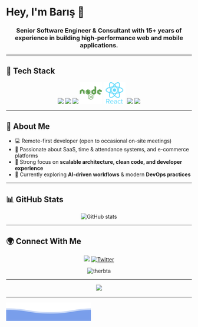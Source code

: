 # Hey, I'm Barış 👋

<h3 align="center">
Senior Software Engineer & Consultant with 15+ years of experience in building high-performance web and mobile applications.
</h3>

---

## 🚀 Tech Stack

<p align="center">
   <img src="https://cdn.jsdelivr.net/gh/devicons/devicon/icons/javascript/javascript-original.svg" height="60" />
   <img src="https://cdn.jsdelivr.net/gh/devicons/devicon/icons/typescript/typescript-original.svg" height="60" />
   <img src="https://vite.dev/logo.svg" height="60"/>
   <img src="https://raw.githubusercontent.com/devicons/devicon/v2.16.0/icons/nodejs/nodejs-plain-wordmark.svg" height="60" />
   <img src="https://raw.githubusercontent.com/devicons/devicon/v2.16.0/icons/react/react-original-wordmark.svg" height="60" />
   <img src="https://cdn.worldvectorlogo.com/logos/react-native-1.svg" height="60" />
   <img src="https://www.postgresql.org/media/img/about/press/elephant.png" height="60"/>
</p>

---

## 📌 About Me

- 💻 Remote-first developer (open to occasional on-site meetings)  
- 🔗 Passionate about SaaS, time & attendance systems, and e-commerce platforms  
- 🧩 Strong focus on **scalable architecture, clean code, and developer experience**  
- 🌱 Currently exploring **AI-driven workflows** & modern **DevOps practices**  

---

## 📊 GitHub Stats

<p align="center">
  <img src="https://github-readme-stats.vercel.app/api?username=therbta&show_icons=true&theme=radical" alt="GitHub stats"/>
</p>

---

## 🌍 Connect With Me

<p align="center">
  <a href="mailto:rbtaskiran@gmail.com"><img src="https://img.shields.io/badge/Email-D14836?style=for-the-badge&logo=gmail&logoColor=white"></a>
  <a href="https://twitter.com/therbta" target="_blank"><img src="https://img.shields.io/twitter/follow/therbta?logo=twitter&style=for-the-badge" alt="Twitter"/></a>
</p>

<p align="center">
   <img src="https://komarev.com/ghpvc/?username=therbta&label=Profile%20views&color=0e75b6&style=flat" alt="therbta" />
</p>

---

<p align="center">
   <img src="https://img.shields.io/badge/code_style-prettier-ff69b4.svg" width="120">
</p>

---

![Baris Taskiran](https://raw.githubusercontent.com/therbta/therbta/refs/heads/main/bottom_header.svg)
